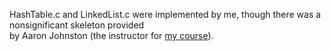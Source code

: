 HashTable.c and LinkedList.c were implemented by me, though there was a nonsignificant skeleton provided  
by Aaron Johnston (the instructor for [my course](https://courses.cs.washington.edu/courses/cse333/19su/)).
